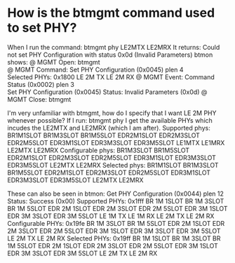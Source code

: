 
# How is the btmgmt command used to set PHY?

When I run the command: btmgmt phy LE2MTX LE2MRX
It returns:
Could not set PHY Configuration with status 0x0d (Invalid Parameters)
btmon shows:
@ MGMT Open: btmgmt                                                                     
@ MGMT Command: Set PHY Configuration (0x0045) plen 4                                                       
        Selected PHYs: 0x1800
          LE 2M TX
          LE 2M RX
@ MGMT Event: Command Status (0x0002) plen 3                                                                
      Set PHY Configuration (0x0045)
        Status: Invalid Parameters (0x0d)
@ MGMT Close: btmgmt 

I'm very unfamiliar with btmgmt, how do I specify that I want LE 2M PHY whenever possible?
If I run: btmgmt phy
I get the available PHYs which incudes the LE2MTX and LE2MRX (which I am after).
Supported phys: BR1M1SLOT BR1M3SLOT BR1M5SLOT EDR2M1SLOT EDR2M3SLOT EDR2M5SLOT EDR3M1SLOT EDR3M3SLOT EDR3M5SLOT LE1MTX LE1MRX LE2MTX LE2MRX 
Configurable phys: BR1M3SLOT BR1M5SLOT EDR2M1SLOT EDR2M3SLOT EDR2M5SLOT EDR3M1SLOT EDR3M3SLOT EDR3M5SLOT LE2MTX LE2MRX 
Selected phys: BR1M1SLOT BR1M3SLOT BR1M5SLOT EDR2M1SLOT EDR2M3SLOT EDR2M5SLOT EDR3M1SLOT EDR3M3SLOT EDR3M5SLOT LE2MTX LE2MRX 

These can also be seen in btmon:
      Get PHY Configuration (0x0044) plen 12
        Status: Success (0x00)
        Supported PHYs: 0x1fff
          BR 1M 1SLOT
          BR 1M 3SLOT
          BR 1M 5SLOT
          EDR 2M 1SLOT
          EDR 2M 3SLOT
          EDR 2M 5SLOT
          EDR 3M 1SLOT
          EDR 3M 3SLOT
          EDR 3M 5SLOT
          LE 1M TX
          LE 1M RX
          LE 2M TX
          LE 2M RX
        Configurable PHYs: 0x19fe
          BR 1M 3SLOT
          BR 1M 5SLOT
          EDR 2M 1SLOT
          EDR 2M 3SLOT
          EDR 2M 5SLOT
          EDR 3M 1SLOT
          EDR 3M 3SLOT
          EDR 3M 5SLOT
          LE 2M TX
          LE 2M RX
        Selected PHYs: 0x19ff
          BR 1M 1SLOT
          BR 1M 3SLOT
          BR 1M 5SLOT
          EDR 2M 1SLOT
          EDR 2M 3SLOT
          EDR 2M 5SLOT
          EDR 3M 1SLOT
          EDR 3M 3SLOT
          EDR 3M 5SLOT
          LE 2M TX
          LE 2M RX


        